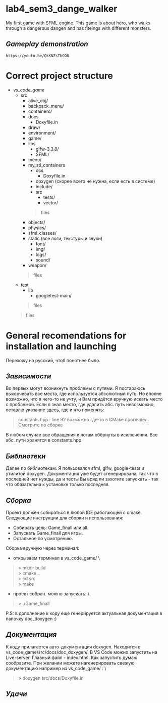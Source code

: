 # lab4_sem3_dange_walker
My first game with SFML engine.
This game is about hero, who walks through a dangerous dangen and has fiteings with different monsters.
## *_Gameplay demonstration_*
    https://youtu.be/QkKNZsThOO8

# Correct project structure
* _vs_code_game_
    * src
        * alive_obj/
        * backpack_menu/
        * containers/
        * docs
            * Doxyfile.in
        * draw/
        * environment/
        * game/
        * libs
            * glfw-3.3.8/
            * SFML/
        * menu/
        * my_stl_containers
            * dcs
                * Doxyfile.in
            * doxygen (скорее всего не нужна, если есть в системе)
            * include/
            * src
                * tests/
                * vector/
            >files
        * objects/
        * physics/
        * sfml_classes/
        * static (все логи, текстуры и звуки)
            * font/
            * img/
            * logs/
            * sound/
        * weapon/
        >files     
    * test
        * lib
            * googletest-main/
        >files
    >files

# General recomendations for installation and launching

Перехожу на русский, чтоб понятнее было.

## _Зависимости_
Во первых могут возникнуть проблемы с путями. Я постараюсь выкорчевать все места, где используется абсолютный путь.
Но вполне возможно, что я чего-то не учту, и Вам придётся вручную искать место с проблемой.
Если я знал место, где удалить абс. путь невозможно, оставлю указание здесь, где и что поменять:

> constants.hpp : line 92
> возможно где-то в CMake проглядел. Смотрите по сборке

В любом случае все обращения к логам обёрнуты в исключения. Все абс. пути хранятся в constants.hpp

## _Библиотеки_
Далее по библиотекам. Я пользовался sfml, glfw, google-tests и утилитой doxygen. Документация уже будет сгенерирована, так что в последней нет нужды, да и тесты Вы вряд ли захотите запускать - так что обязательна к установке только последняя.

## _Сборка_
Проект должен собираться в любой IDE работающей с cmake. Следующие инструкции для сборки и использования:

* Собирать цель: Game_finall или all.
* Запускать Game_finall для игры.
* Остальное по усмотрению.

Сборка вручную через терминал:

* открываем терминал в vs_code_game/ \
 >  \> mkdir build    \
    \> cmake ..       \
    \> cd src         \
    \> make
* проект собран. можно запускать: \
>   \> ./Game_finall

P.S: в дополнение к коду ещё генерируется актуальная документация в папочку doc_doxygen :)

## *Документация*
К коду прилагается авто-документация doxygen. Находится в vs_code_game/src/docs/doc_doxygen/. В VS Code можно запустить на Live-server. Главный файл - index.html. Как запустить думаю сообразите.
При желании можете нагенерировать свежую документацию например из vs_code_game/ : \
> \> doxygen src/docs/Doxyfile.in

## *Удачи*